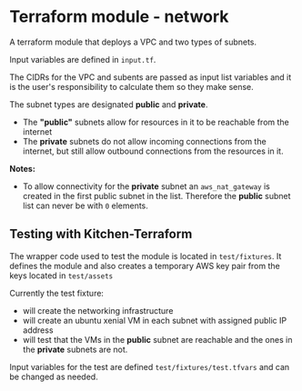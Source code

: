 # Terraform module - network

A terraform module that deploys a VPC and two types of subnets. 

Input variables are defined in `input.tf`.

The CIDRs for the VPC and subents are passed as input list variables and it is the user's responsibility to calculate them so they make sense.

The subnet types are designated **public** and **private**.

* The **"public"** subnets allow for resources in it to be reachable from the internet
* The **private** subnets do not allow incoming connections from the internet, but still allow outbound connections from the resources in it.

**Notes:**

* To allow connectivity for the **private** subnet an `aws_nat_gateway` is created in the first public subnet in the list. Therefore the **public** subnet list can never be with `0` elements.

## Testing with Kitchen-Terraform

The wrapper code used to test the module is located in `test/fixtures`. It defines the module and also creates a temporary AWS key pair from the keys located in `test/assets`

Currently the test fixture:

*  will create the networking infrastructure
*  will create an ubuntu xenial VM in each subnet with assigned public IP address
*  will test that the VMs in the **public** subnet are reachable and the ones in the **private** subnets are not.

Input variables for the test are defined `test/fixtures/test.tfvars` and can be changed as needed.